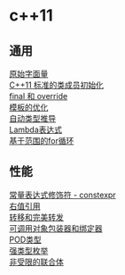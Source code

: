 # c++11

## 通用
[原始字面量](https://github.com/lsy-ro/lsy-ro.github.io/blob/main/c++11/general.md#id1)<br/>
[C++11 标准的类成员初始化](https://github.com/lsy-ro/lsy-ro.github.io/blob/main/c++11/general.md#id2)<br/>
[final 和 override](https://github.com/lsy-ro/lsy-ro.github.io/blob/main/c++11/general.md#id3)<br/>
[模板的优化](https://github.com/lsy-ro/lsy-ro.github.io/blob/main/c++11/general.md#id4)<br/>
[自动类型推导](https://github.com/lsy-ro/lsy-ro.github.io/blob/main/c++11/general.md#id5)<br/>
[Lambda表达式](https://github.com/lsy-ro/lsy-ro.github.io/blob/main/c++11/general.md#id6)<br/>
[基于范围的for循环](https://github.com/lsy-ro/lsy-ro.github.io/blob/main/c++11/general.md#id7)<br/>

## 性能
[常量表达式修饰符 - constexpr](https://github.com/lsy-ro/lsy-ro.github.io/blob/main/c%2B%2B11/%E6%80%A7%E8%83%BD.md#id1)<br/>
[右值引用](https://github.com/lsy-ro/lsy-ro.github.io/blob/main/c%2B%2B11/%E6%80%A7%E8%83%BD.md#id2)<br/>
[转移和完美转发](https://github.com/lsy-ro/lsy-ro.github.io/blob/main/c%2B%2B11/%E6%80%A7%E8%83%BD.md#id3)<br/>
[可调用对象包装器和绑定器](https://github.com/lsy-ro/lsy-ro.github.io/blob/main/c%2B%2B11/%E6%80%A7%E8%83%BD.md#id4)<br/>
[POD类型](https://github.com/lsy-ro/lsy-ro.github.io/blob/main/c%2B%2B11/%E6%80%A7%E8%83%BD.md#id5)<br/>
[强类型枚举](https://github.com/lsy-ro/lsy-ro.github.io/blob/main/c%2B%2B11/%E6%80%A7%E8%83%BD.md#id6)<br/>
[非受限的联合体](https://github.com/lsy-ro/lsy-ro.github.io/blob/main/c%2B%2B11/%E6%80%A7%E8%83%BD.md#id7)<br/>
